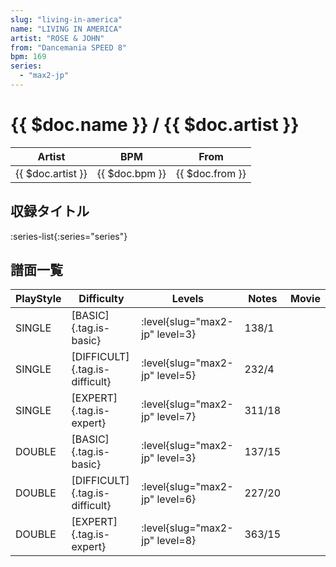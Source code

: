 ```yaml
---
slug: "living-in-america"
name: "LIVING IN AMERICA"
artist: "ROSE & JOHN"
from: "Dancemania SPEED 8"
bpm: 169
series:
  - "max2-jp"
---
```


# {{ $doc.name }} / {{ $doc.artist }}

|Artist|BPM|From|
|------|---|----|
|{{ $doc.artist }}|{{ $doc.bpm }}|{{ $doc.from }}|

## 収録タイトル

:series-list{:series="series"}

## 譜面一覧

|PlayStyle|Difficulty|Levels|Notes|Movie|
|---------|----------|------|-----|-----|
|SINGLE|[BASIC]{.tag.is-basic}|:level{slug="max2-jp" level=3}|138/1||
|SINGLE|[DIFFICULT]{.tag.is-difficult}|:level{slug="max2-jp" level=5}|232/4||
|SINGLE|[EXPERT]{.tag.is-expert}|:level{slug="max2-jp" level=7}|311/18||
|DOUBLE|[BASIC]{.tag.is-basic}|:level{slug="max2-jp" level=3}|137/15||
|DOUBLE|[DIFFICULT]{.tag.is-difficult}|:level{slug="max2-jp" level=6}|227/20||
|DOUBLE|[EXPERT]{.tag.is-expert}|:level{slug="max2-jp" level=8}|363/15||
